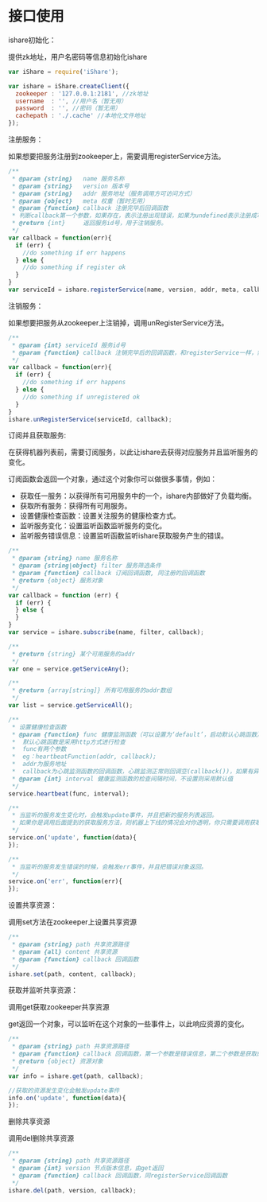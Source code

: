# 接口使用

ishare初始化：

提供zk地址，用户名密码等信息初始化ishare

```JavaScript
var iShare = require('iShare');

var ishare = iShare.createClient({
  zookeeper : '127.0.0.1:2181', //zk地址
  username  : '', //用户名（暂无用）
  password  : '', //密码（暂无用）
  cachepath : './.cache' //本地化文件地址
});
```

注册服务：

如果想要把服务注册到zookeeper上，需要调用registerService方法。

```javascript
/**
 * @param {string}   name 服务名称
 * @param {string}   version 版本号
 * @param {string}   addr 服务地址（服务调用方可访问方式）
 * @param {object}   meta 权重（暂时无用）
 * @param {function} callback 注册完毕后回调函数
 * 判断callback第一个参数，如果存在，表示注册出现错误，如果为undefined表示注册成功。
 * @return {int}     返回服务id号，用于注销服务。
 */
var callback = function(err){
  if (err) {
    //do something if err happens
  } else {
    //do something if register ok
  }
}
var serviceId = ishare.registerService(name, version, addr, meta, callback);
```

注销服务：

如果想要把服务从zookeeper上注销掉，调用unRegisterService方法。

```javascript
/**
 * @param {int} serviceId 服务id号
 * @param {function} callback 注销完毕后的回调函数，和registerService一样，需要判断第一个参数
 */
var callback = function(err){
  if (err) {
    //do something if err happens
  } else {
    //do something if unregistered ok
  }
}
ishare.unRegisterService(serviceId, callback);
```


订阅并且获取服务:

在获得机器列表前，需要订阅服务，以此让ishare去获得对应服务并且监听服务的变化。

订阅函数会返回一个对象，通过这个对象你可以做很多事情，例如：

* 获取任一服务：以获得所有可用服务中的一个，ishare内部做好了负载均衡。
* 获取所有服务：获得所有可用服务。
* 设置健康检查函数：设置关注服务的健康检查方式。
* 监听服务变化：设置监听函数监听服务的变化。
* 监听服务错误信息：设置监听函数监听ishare获取服务产生的错误。

```javascript
/**
 * @param {string} name 服务名称
 * @param {string|object} filter 服务筛选条件
 * @param {function} callback 订阅回调函数, 同注册的回调函数
 * @return {object} 服务对象
 */
var callback = function (err) {
  if (err) {
  } else {
  }
}
var service = ishare.subscribe(name, filter, callback);

/**
 * @return {string} 某个可用服务的addr
 */
var one = service.getServiceAny();

/**
 * @return {array[string]} 所有可用服务的addr数组
 */
var list = service.getServiceAll();

/**
 * 设置健康检查函数
 * @param {function} func 健康监测函数（可以设置为‘default’，启动默认心跳函数）
 *  默认心跳函数是采用http方式进行检查
 *  func有两个参数
 *  eg：heartbeatFunction(addr, callback);
 *  addr为服务地址
 *  callback为心跳监测函数的回调函数，心跳监测正常则回调空(callback())，如果有异常，则回调一个错误对象,callback(err);
 * @param {int} interval 健康监测函数的检查间隔时间，不设置则采用默认值
 */
service.heartbeat(func, interval);

/**
 * 当监听的服务发生变化时，会触发update事件，并且把新的服务列表返回。
 * 如果你是调用后面提到的获取服务方法，则机器上下线的情况会对你透明，你只需要调用获取服务的方法就行。
 */
service.on('update', function(data){
});

/**
 * 当监听的服务发生错误的时候，会触发err事件，并且把错误对象返回。
 */
service.on('err', function(err){
});
```

设置共享资源：

调用set方法在zookeeper上设置共享资源

```javascript
/**
 * @param {string} path 共享资源路径
 * @param {all} content 共享资源
 * @param {function} callback 回调函数
 */
ishare.set(path, content, callback);
```

获取并监听共享资源：

调用get获取zookeeper共享资源

get返回一个对象，可以监听在这个对象的一些事件上，以此响应资源的变化。

```JavaScript
/**
 * @param {string} path 共享资源路径
 * @param {function} callback 回调函数，第一个参数是错误信息，第二个参数是获取的资源版本，版本是zk对节点的版本信息。第三个参数是获取资源
 * @return {object} 资源对象
 */
var info = ishare.get(path, callback);

//获取的资源发生变化会触发update事件
info.on('update', function(data){
});
```

删除共享资源

调用del删除共享资源

```JavaScript
/**
 * @param {string} path 共享资源路径
 * @param {int} version 节点版本信息，由get返回
 * @param {function} callback 回调函数，同registerService回调函数
 */
ishare.del(path, version, callback);
```
